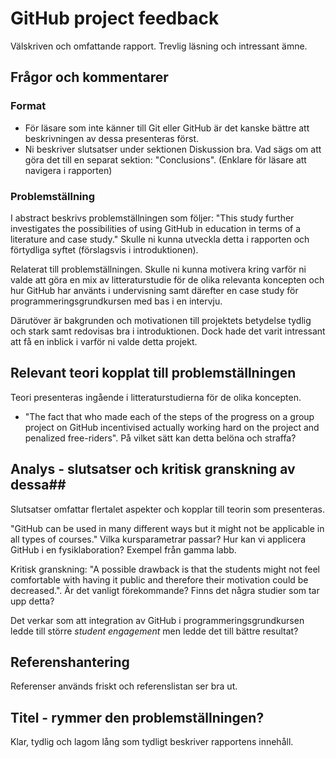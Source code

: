 # GitHub project feedback # 

Välskriven och omfattande rapport. Trevlig läsning och intressant ämne.  

## Frågor och kommentarer ##

### Format ###

* För läsare som inte känner till Git eller GitHub är det kanske bättre att beskrivningen av dessa presenteras först. 
* Ni beskriver slutsatser under sektionen Diskussion bra. 
Vad sägs om att göra det till en separat sektion: "Conclusions". 
(Enklare för läsare att navigera i rapporten)


### Problemställning ###
I abstract beskrivs problemställningen som följer: 
"This study further investigates the possibilities of using GitHub in education in terms of a literature and case study." 
Skulle ni kunna utveckla detta i rapporten och förtydliga syftet (förslagsvis i introduktionen).

Relaterat till problemställningen. Skulle ni kunna motivera kring varför ni valde att göra en mix av litteraturstudie för de olika relevanta koncepten och hur GitHub har använts i undervisning samt därefter en case study för programmeringsgrundkursen med bas i en intervju.  

Därutöver är bakgrunden och motivationen till projektets betydelse tydlig och stark samt redovisas bra i introduktionen. 
Dock hade det varit intressant att få en inblick i varför ni valde detta projekt.

## Relevant teori kopplat till problemställningen ##
Teori presenteras ingående i litteraturstudierna för de olika koncepten.

* "The fact that who made each of the steps of the progress on a group project on GitHub incentivised actually working hard on the project and penalized free-riders". På vilket sätt kan detta belöna och straffa?


## Analys - slutsatser och kritisk granskning av dessa## 
Slutsatser omfattar flertalet aspekter och kopplar till teorin som presenteras.

"GitHub can be used in many different ways but it might not be applicable in all types of courses." Vilka kursparametrar passar? Hur kan vi applicera GitHub i en fysiklaboration?
Exempel från gamma labb.

Kritisk granskning: "A possible drawback is that the students might not feel comfortable with having it public and therefore their motivation could be decreased.". Är det vanligt förekommande? Finns det några studier som tar upp detta?

Det verkar som att integration av GitHub i programmeringsgrundkursen ledde till större _student engagement_ men ledde det till bättre resultat?

## Referenshantering ##
Referenser används friskt och referenslistan ser bra ut. 

## Titel - rymmer den problemställningen? ##
Klar, tydlig och lagom lång som tydligt beskriver rapportens innehåll.

